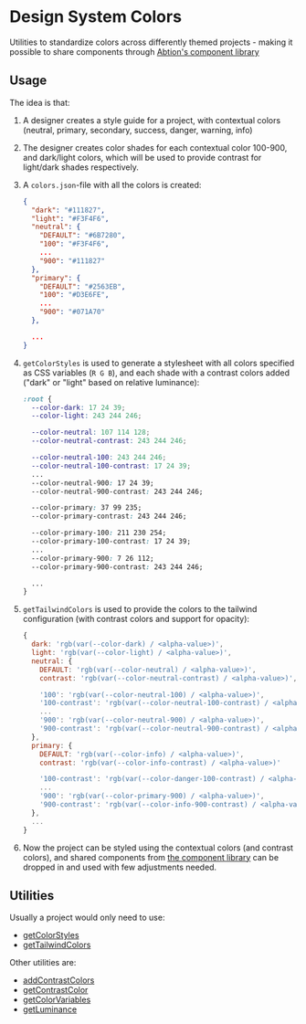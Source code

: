 # Design System Colors

Utilities to standardize colors across differently themed projects - making it possible to share components through [Abtion's component library](https://muffibook.abtion.com)

## Usage

The idea is that:

1. A designer creates a style guide for a project, with contextual colors (neutral, primary, secondary, success, danger, warning, info)

2. The designer creates color shades for each contextual color 100-900, and dark/light colors, which will be used to provide contrast for light/dark shades respectively.

3. A `colors.json`-file with all the colors is created:

    ```json
    {
      "dark": "#111827",
      "light": "#F3F4F6",
      "neutral": {
        "DEFAULT": "#6B7280",
        "100": "#F3F4F6",
        ...
        "900": "#111827"
      },
      "primary": {
        "DEFAULT": "#2563EB",
        "100": "#D3E6FE",
        ...
        "900": "#071A70"
      },

      ...
    }
    ```

4. `getColorStyles` is used to generate a stylesheet with all colors specified as CSS variables (`R G B`), and each shade with a contrast colors added ("dark" or "light" based on relative luminance):

    ```css
    :root {
      --color-dark: 17 24 39;
      --color-light: 243 244 246;

      --color-neutral: 107 114 128;
      --color-neutral-contrast: 243 244 246;

      --color-neutral-100: 243 244 246;
      --color-neutral-100-contrast: 17 24 39;
      ...
      --color-neutral-900: 17 24 39;
      --color-neutral-900-contrast: 243 244 246;

      --color-primary: 37 99 235;
      --color-primary-contrast: 243 244 246;

      --color-primary-100: 211 230 254;
      --color-primary-100-contrast: 17 24 39;
      ...
      --color-primary-900: 7 26 112;
      --color-primary-900-contrast: 243 244 246;

      ...
    }
    ```

5. `getTailwindColors` is used to provide the colors to the tailwind configuration (with contrast colors and support for opacity):

    ```js
    {
      dark: 'rgb(var(--color-dark) / <alpha-value>)',
      light: 'rgb(var(--color-light) / <alpha-value>)',
      neutral: {
        DEFAULT: 'rgb(var(--color-neutral) / <alpha-value>)',
        contrast: 'rgb(var(--color-neutral-contrast) / <alpha-value>)',

        '100': 'rgb(var(--color-neutral-100) / <alpha-value>)',
        '100-contrast': 'rgb(var(--color-neutral-100-contrast) / <alpha-value>)',
        ...
        '900': 'rgb(var(--color-neutral-900) / <alpha-value>)',
        '900-contrast': 'rgb(var(--color-neutral-900-contrast) / <alpha-value>)',
      },
      primary: {
        DEFAULT: 'rgb(var(--color-info) / <alpha-value>)',
        contrast: 'rgb(var(--color-info-contrast) / <alpha-value>)'

        '100-contrast': 'rgb(var(--color-danger-100-contrast) / <alpha-value>)',
        ...
        '900': 'rgb(var(--color-primary-900) / <alpha-value>)',
        '900-contrast': 'rgb(var(--color-info-900-contrast) / <alpha-value>)',
      },
      ...
    }
    ```

6. Now the project can be styled using the contextual colors (and contrast colors), and shared components from [the component library](https://muffibook.abtion.com) can be dropped in and used with few adjustments needed.


## Utilities

Usually a project would only need to use:
- [getColorStyles](./src/getColorStyles.ts)
- [getTailwindColors](./src/getTailwindColors.ts)

Other utilities are:
- [addContrastColors](./src/addContrastColors.ts)
- [getContrastColor](./src/getContrastColor.ts)
- [getColorVariables](./src/getColorVariables.ts)
- [getLuminance](./src/getLuminance.ts)
